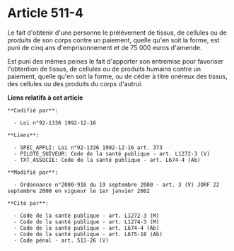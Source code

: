 # Article 511-4

Le fait d'obtenir d'une personne le prélèvement de tissus, de cellules ou de produits de son corps contre un paiement, quelle
qu'en soit la forme, est puni de cinq ans d'emprisonnement et de 75 000 euros d'amende.

Est puni des mêmes peines le fait d'apporter son entremise pour favoriser l'obtention de tissus, de cellules ou de produits
humains contre un paiement, quelle qu'en soit la forme, ou de céder à titre onéreux des tissus, des cellules ou des produits
du corps d'autrui.

**Liens relatifs à cet article**

	**Codifié par**:

	  - Loi n°92-1336 1992-12-16

	**Liens**:

	  - SPEC_APPLI: Loi n°92-1336 1992-12-16 art. 373
	  - PILOTE_SUIVEUR: Code de la santé publique - art. L1272-3 (V)
	  - TXT_ASSOCIE: Code de la santé publique - art. L674-4 (Ab)

	**Modifié par**:

	  - Ordonnance n°2000-916 du 19 septembre 2000 - art. 3 (V) JORF 22 septembre 2000 en vigueur le 1er janvier 2002

	**Cité par**:

	  - Code de la santé publique - art. L1272-3 (M)
	  - Code de la santé publique - art. L1274-3 (M)
	  - Code de la santé publique - art. L674-4 (Ab)
	  - Code de la santé publique - art. L675-18 (Ab)
	  - Code pénal - art. 511-26 (V)
